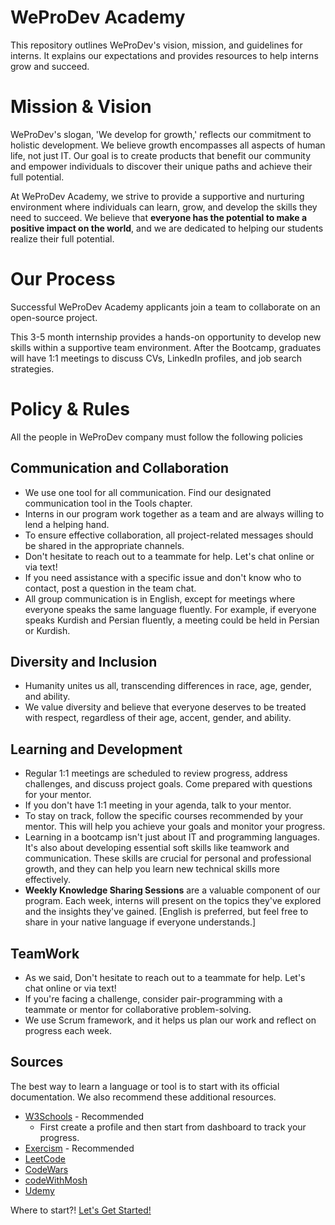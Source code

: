 # WeProDev Academy
This repository outlines WeProDev's vision, mission, and guidelines for interns. It explains our expectations and provides resources to help interns grow and succeed.

# Mission & Vision
WeProDev's slogan, 'We develop for growth,' reflects our commitment to holistic development. We believe growth encompasses all aspects of human life, not just IT. Our goal is to create products that benefit our community and empower individuals to discover their unique paths and achieve their full potential. 

At WeProDev Academy, we strive to provide a supportive and nurturing environment where individuals can learn, grow, and develop the skills they need to succeed. We believe that **everyone has the potential to make a positive impact on the world**, and we are dedicated to helping our students realize their full potential.

# Our Process 
Successful WeProDev Academy applicants join a team to collaborate on an open-source project. 

This 3-5 month internship provides a hands-on opportunity to develop new skills within a supportive team environment.
After the Bootcamp, graduates will have 1:1 meetings to discuss CVs, LinkedIn profiles, and job search strategies.

# Policy & Rules
All the people in WeProDev company must follow the following policies

## Communication and Collaboration
- We use one tool for all communication. Find our designated communication tool in the Tools chapter.
- Interns in our program work together as a team and are always willing to lend a helping hand.
- To ensure effective collaboration, all project-related messages should be shared in the appropriate channels.
- Don't hesitate to reach out to a teammate for help. Let's chat online or via text!
- If you need assistance with a specific issue and don't know who to contact, post a question in the team chat.
- All group communication is in English, except for meetings where everyone speaks the same language fluently. For example, if everyone speaks Kurdish and Persian fluently, a meeting could be held in Persian or Kurdish.

## Diversity and Inclusion
- Humanity unites us all, transcending differences in race, age, gender, and ability.
- We value diversity and believe that everyone deserves to be treated with respect, regardless of their age, accent, gender, and ability.

## Learning and Development
- Regular 1:1 meetings are scheduled to review progress, address challenges, and discuss project goals. Come prepared with questions for your mentor.
- If you don't have 1:1 meeting in your agenda, talk to your mentor.
- To stay on track, follow the specific courses recommended by your mentor. This will help you achieve your goals and monitor your progress.
- Learning in a bootcamp isn't just about IT and programming languages. It's also about developing essential soft skills like teamwork and communication. These skills are crucial for personal and professional growth, and they can help you learn new technical skills more effectively.
- **Weekly Knowledge Sharing Sessions** are a valuable component of our program. Each week, interns will present on the topics they've explored and the insights they've gained. [English is preferred, but feel free to share in your native language if everyone understands.]

## TeamWork
- As we said, Don't hesitate to reach out to a teammate for help. Let's chat online or via text!
- If you're facing a challenge, consider pair-programming with a teammate or mentor for collaborative problem-solving.
- We use Scrum framework, and it helps us plan our work and reflect on progress each week.

## Sources
The best way to learn a language or tool is to start with its official documentation. We also recommend these additional resources.
- [W3Schools](https://www.w3schools.com) - Recommended
  - First create a profile and then start from dashboard to track your progress.
- [Exercism](https://exercism.org) - Recommended
- [LeetCode](https://leetcode.com/)
- [CodeWars](https://www.codewars.com)
- [codeWithMosh](https://codewithmosh.com)
- [Udemy](https://www.udemy.com)


Where to start?! [Let's Get Started!](/english/GetStarted.md)